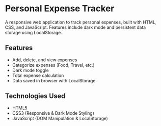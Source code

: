 # Personal Expense Tracker

A responsive web application to track personal expenses, built with HTML, CSS, and JavaScript. Features include dark mode and persistent data storage using LocalStorage.

## Features

- Add, delete, and view expenses
- Categorize expenses (Food, Travel, etc.)
- Dark mode toggle
- Total expense calculation
- Data saved in browser with LocalStorage

## Technologies Used

- HTML5
- CSS3 (Responsive & Dark Mode Styling)
- JavaScript (DOM Manipulation & LocalStorage)
